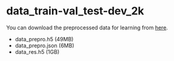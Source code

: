 # data_train-val_test-dev_2k

You can download the preprocessed data for learning from [here](https://drive.google.com/drive/folders/0B-75nmZV6j-JLUJRZlJPVjVBZ2c?usp=sharing).

- data_prepro.h5 (49MB)
- data_prepro.json (6MB)
- data_res.h5 (1GB)